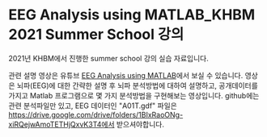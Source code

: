 # EEG Analysis using MATLAB_KHBM 2021 Summer School 강의

2021년 KHBM에서 진행한 summer school 강의 실습 자료입니다.

관련 설명 영상은 유튜브 [EEG Analysis using MATLAB](https://youtu.be/Nq2S_VK_7jI?feature=shared)에서 보실 수 있습니다.
영상은 뇌파(EEG)에 대한 간략한 설명 후 뇌파 분석방법에 대하여 설명하고, 공개데이터를 가지고 Matlab 프로그램으로 몇 가지 분석방법을 구현해보는 영상입니다. 
github에는 관련 분석파일만 있고, EEG 데이터인 "A01T.gdf" 파일은 https://drive.google.com/drive/folders/1BIxRaoONg-xiRQejwAmoTETHjQxvK3T4에서 받으셔야합니다.
